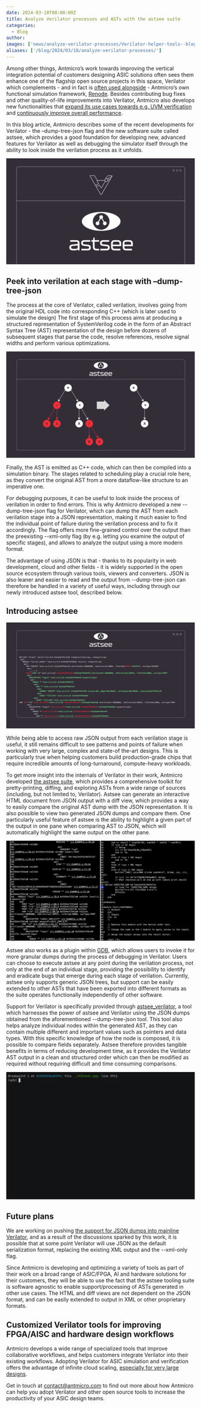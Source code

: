 ```yaml
---
date: 2024-03-18T00:00:00Z
title: Analyze Verilator processes and ASTs with the astsee suite
categories:
  - Blog
author:  
images: ['news/analyze-verilator-processes/Verilator-helper-tools--blog-sm.png']
aliases: ['/blog/2024/03/18/analyze-verilator-processes/']
---
```


Among other things, Antmicro’s work towards improving the vertical integration potential of customers designing ASIC solutions often sees them enhance one of the flagship open source projects in this space, Verilator which complements - and in fact is [often used alongside](https://antmicro.com/blog/2023/09/dpi-support-in-renode-for-hdl-co-simulation-with-verilator-and-questa/) - Antmicro’s own functional simulation framework, [Renode](https://about.renode.io). Besides contributing bug fixes and other quality-of-life improvements into Verilator, Antmicro also develops new functionalities that [expand its use cases towards e.g. UVM verification](https://antmicro.com/blog/2023/10/running-simple-uvm-testbenches-in-verilator/) and [continuously improve overall performance](https://antmicro.com/blog/2023/09/accelerating-model-generation-in-verilator/).


In this blog article, Antmicro  describes some of the recent developments for Verilator - the –dump-tree-json flag and the new software suite called astsee, which provides a good foundation for developing new, advanced features for Verilator as well as debugging the simulator itself through the ability to look inside the verilation process as it unfolds. 


![astsee logo](Verilator-helper-tools--CHIPS-Alliance-1.png)

## Peek into verilation at each stage with –dump-tree-json

The process at the core of Verilator, called verilation, involves going from the original HDL code into corresponding C++ (which is later used to simulate the design) The first stage of this process aims at producing a structured representation of SystemVerilog code in the form of an Abstract Syntax Tree (AST) representation of the design before dozens of subsequent stages that parse the code, resolve references, resolve signal widths and perform various optimizations. 

![A representation of a typical syntax tree](Verilator-helper-tools--blog-CHIPS-Alliance-2.png)


Finally, the AST is emitted as C++ code, which can then be compiled into a simulation binary. The stages related to scheduling play a crucial role here, as they convert the original AST from a more dataflow-like structure to an imperative one. 

For debugging purposes, it can be useful to look inside the process of verilation in order to find errors. This is why Antmicro developed a new --dump-tree-json flag for Verilator, which can dump the AST from each verilation stage into a JSON representation, making it much easier to find the individual point of failure during the verilation process and to fix it accordingly. The flag offers more fine-grained control over the output than the preexisting --xml-only flag (by e.g. letting you examine the output of specific stages), and allows to analyze the output using a more modern format.

The advantage of using JSON is that - thanks to its popularity in web development, cloud and other fields - it is widely supported in the open source ecosystem through various tools, viewers and converters. JSON is also leaner and easier to read and the output from --dump-tree-json can therefore be handled in a variety of useful ways, including through our newly introduced astsee tool, described below.

## Introducing astsee

![A view of the diff generation process in astsee](Verilator-helper-tools--blog-CHIPS-Alliance-3.png)

While being able to access raw JSON output from each verilation stage is useful, it still remains difficult to see patterns and points of failure when working with very large, complex and state-of the-art designs. This is particularly true when helping customers build production-grade chips that require incredible amounts of long-turnaround, compute-heavy workloads. 

To get more insight into the internals of Verilator in their work, Antmicro developed [the astsee suite](https://github.com/antmicro/astsee), which provides a comprehensive toolkit for pretty-printing, diffing, and exploring ASTs from a wide range of sources (including, but not limited to, Verilator). Astsee can generate an interactive HTML document from JSON output with a diff view, which provides a way to easily compare the original AST dump with the JSON representation. It is also possible to view two generated JSON dumps and compare them. One particularly useful feature of astsee is the ability to highlight a given part of the output in one pane when comparing AST to JSON, which will automatically highlight the same output on the other pane. 


![Interactive HTML diff view with JSON output](analyze-verilator-processes-and-asts--blog4.png)

Astsee also works as a plugin within [GDB](https://www.sourceware.org/gdb/), which allows users to invoke it for more granular dumps during the process of debugging in Verilator. Users can choose to execute astsee at any point during the verilation process, not only at the end of an individual stage, providing the possibility to identify and eradicate bugs that emerge during each stage of verilation. Currently, astsee only supports generic JSON trees, but support can be easily extended to other ASTs that have been exported into different formats as the suite operates functionally independently of other software. 

Support for Verilator is specifically provided through [astsee_verilator](https://github.com/antmicro/astsee/blob/main/astsee/verilator_cli.py), a tool which harnesses the power of astsee and Verilator using the JSON dumps obtained from the aforementioned --dump-tree-json tool. This tool also helps analyze individual nodes within the generated AST, as they can contain multiple different and important values such as pointers and data types. With this specific knowledge of how the node is composed, it is possible to compare fields separately. Astsee therefore provides tangible benefits in terms of reducing development time, as it provides the Verilator AST output in a clean and structured order which can then be modified as required without requiring difficult and time consuming comparisons. 


![Analyze Verilator process and ASTs with the ASTEE suite](astsee-gdb.gif)

## Future plans

We are working on pushing [the support for JSON dumps into mainline Verilator](https://github.com/verilator/verilator/pull/4715), and as a result of the discussions sparked by this work, it is possible that at some point Verilator will use JSON as the default serialization format, replacing the existing XML output and the --xml-only flag. 

Since Antmicro is developing and optimizing a variety of tools as part of their work on a broad range of ASIC/FPGA, AI and hardware solutions for their customers, they will be able to use the fact that the astsee tooling suite is software agnostic to enable support/processing of ASTs generated in other use cases. The HTML and diff views are not dependent on the JSON format, and can be easily extended to output in XML or other proprietary formats. 

## Customized Verilator tools for improving FPGA/AISC and hardware design workflows

Antmicro develops a wide range of specialized tools that improve collaborative workflows, and helps customers integrate Verilator into their existing workflows. Adopting Verilator for ASIC simulation and verification offers the advantage of infinite cloud scaling, [especially for very large designs](https://antmicro.com/blog/2022/11/scaling-verilator-for-very-large-designs/). 

Get in touch at [contact@antmicro.com](mailto:contact@antmicro.com) to find out more about how Antmicro can help you adopt Verilator and other open source tools to increase the productivity of your ASIC design teams.

